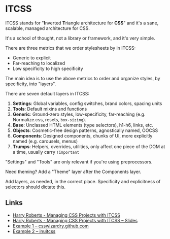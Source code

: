 # ITCSS

ITCSS stands for "**I**nverted **T**riangle architecture for **CSS**" and it's a sane, scalable, managed architecture for CSS.

It's a school of thought, not a library or framework, and it's very simple.

There are three metrics that we order stylesheets by in ITCSS:

* Generic to explicit
* Far-reaching to localized
* Low specificity to high specificity

The main idea is to use the above metrics to order and organize styles, by specificity, into "layers".

There are seven default layers in ITCSS:

1. **Settings**: Global variables, config switches, brand colors, spacing units
1. **Tools**: Default mixins and functions
1. **Generic**: Ground-zero styles, low-specificity, far-reaching (e.g. Normalize.css, resets, `box-sizing`).
1. **Base**: Unclassed HTML elements (type selectors), h1-h6, links, etc.
1. **Objects**: Cosmetic-free design patterns, agnostically named, OOCSS
1. **Components**: Designed components, chunks of UI, more explicitly named (e.g. carousels, menus)
1. **Trumps**: Helpers, overrides, utilities, only affect one piece of the DOM at a time, usually carry `!important`

"Settings" and "Tools" are only relevant if you're using preprocessors.

Need theming? Add a "Theme" layer after the Components layer.

Add layers, as needed, in the correct place. Specificity and explicitness of selectors should dictate this.

## Links

* [Harry Roberts - Managing CSS Projects with ITCSS](https://www.youtube.com/watch?v=1OKZOV-iLj4)
* [Harry Roberts - Managing CSS Projects with ITCSS – Slides](https://csswizardry.net/talks/2014/11/itcss-dafed.pdf)
* [Example 1 – csswizardry.github.com](https://github.com/csswizardry/csswizardry.github.com)
* [Example 2 – inuitcss](https://github.com/inuitcss/inuitcss)
